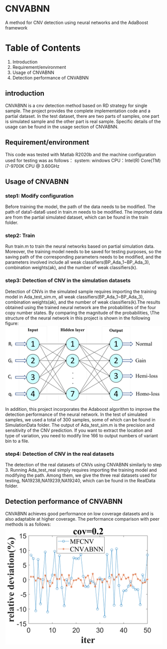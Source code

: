 # CNVABNN
A method for CNV detection using neural networks and the AdaBoost framework

# Table of Contents
1. Introduction
2. Requirement/environment
3. Usage of CNVABNN
4. Detection performance of CNVABNN

## introduction
CNVABNN is a cnv detection method based on RD strategy for single sample. The project provides the complete implementation code and a partial dataset. In the test dataset, there are two parts of samples, one part is simulated sample and the other part is real sample. Specific details of the usage can be found in the usage section of CNVABNN.

## Requirement/environment
This code was tested with Matlab R2020b and the machine configuration used for testing was as follows：
system: windows
CPU：Intel(R) Core(TM) i7-9700K CPU @ 3.60GHz 

## Usage of CNVABNN
### step1: Modify configuration
Before training the model, the path of the data needs to be modified. The path of data1-data6 used in train.m needs to be modified. The imported data are from the partial simulated dataset, which can be found in the train folder.

### step2: Train
Run train.m to train the neural networks based on partial simulation data. Moreover, the training model needs to be saved for testing purposes, so the saving path of the corresponding parameters needs to be modified, and the parameters involved include all weak classifiers(BP_Ada_1~BP_Ada_3), combination weights(ak), and the number of weak classifiers(k).

### step3: Detection of CNV in the simulation datasets
Detection of CNVs in the simulated sample requires importing the training model in Ada_test_sim.m, all weak classifiers(BP_Ada_1~BP_Ada_3), combination weights(ak), and the number of weak classifiers(k).The results obtained using the trained neural network are the probabilities of the four copy number states. By comparing the magnitude of the probabilities, \The structure of the neural network in this project is shown in the following figure:
![](img/network.jpg)
In addition, this project incorporates the Adaboost algorithm to improve the detection performance of the neural network. In the test of simulated samples, we used a total of 300 samples, some of which can be found in SimulationData folder. The output of Ada_test_sim.m is the precision and sensitivity of the CNV prediction. If you want to extract the location and type of variation, you need to modify line 166 to output numbers of variant bin to a file.

### step4: Detection of CNV in the real datasets
The detection of the real datasets of CNVs using CNVABNN similarly to step 3. Running Ada_test_real simply requires importing the training model and modifying the path. Among them, we give the three real datasets used for testing, NA19238,NA19239,NA19240, which can be found in the RealData folder.

## Detection performance of CNVABNN
CNVABNN achieves good performance on low coverage datasets and is also adaptable at higher coverage. The performance comparison with peer methods is as follows:
![](img/performance.jpg)
